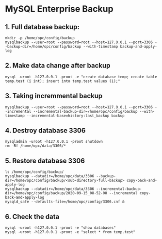 # MySQL Enterprise Backup
## 1. Full database backup:
```
mkdir -p /home/opc/config/backup
mysqlbackup --user=root --password=root --host=127.0.0.1 --port=3306 --backup-dir=/home/opc/config/backup --with-timestamp backup-and-apply-log
```
## 2. Make data change after backup
```
mysql -uroot -h127.0.0.1 -proot -e "create database temp; create table temp.test (i int); insert into temp.test values (1);"
```
## 3. Taking incremmental backup
```
mysqlbackup --user=root --password=root --host=127.0.0.1 --port=3306 --incremental --incremental-backup-dir=/home/opc/config/backup --with-timestamp --incremental-base=history:last_backup backup
```
## 4. Destroy database 3306
```
mysqladmin -uroot -h127.0.0.1 -proot shutdown
rm -Rf /home/opc/data/3306/*
```
## 5. Restore database 3306
```
ls /home/opc/config/backup/
mysqlbackup --datadir=/home/opc/data/3306 --backup-dir=/home/opc/config/backup/<sub-directory-full-backup> copy-back-and-apply-log
mysqlbackup --datadir=/home/opc/data/3306 --incremental-backup-dir=/home/opc/config/backup/2020-09-15_08-52-08 --incremental copy-back-and-apply-log
mysqld_safe --defaults-file=/home/opc/config/3306.cnf &
```
## 6. Check the data
```
mysql -uroot -h127.0.0.1 -proot -e "show databases"
mysql -uroot -h127.0.0.1 -proot -e "select * from temp.test"
```
